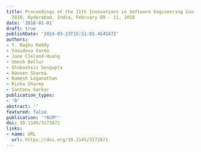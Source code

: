 ```yaml
---
title: Proceedings of the 11th Innovations in Software Engineering Conference, ISEC
  2018, Hyderabad, India, February 09 - 11, 2018
date: '2018-01-01'
draft: true
publishDate: '2024-03-23T15:51:03.454547Z'
authors:
- Y. Raghu Reddy
- Vasudeva Varma
- Jane Cleland-Huang
- Umesh Bellur
- Shubashsis Sengupta
- Naveen Sharma
- Ramesh Loganathan
- Richa Sharma
- Santonu Sarkar
publication_types:
- '0'
abstract: ''
featured: false
publication: '*ACM*'
doi: 10.1145/3172871
links:
- name: URL
  url: https://doi.org/10.1145/3172871
---
```



